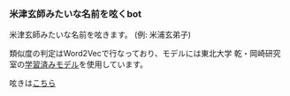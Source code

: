 ### 米津玄師みたいな名前を呟くbot

米津玄師みたいな名前を呟きます。
(例: 米浦玄弟子)

類似度の判定はWord2Vecで行なっており、モデルには東北大学 乾・岡崎研究室の[学習済みモデル](http://www.cl.ecei.tohoku.ac.jp/~m-suzuki/jawiki_vector/)を使用しています。

呟きは[こちら](https://twitter.com/OStGE5USs9OhFJM)
